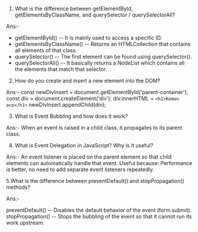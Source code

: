 1. What is the difference between getElementById, getElementsByClassName, and querySelector / querySelectorAll?

Ans:-
* getElementById() -- It is mainly used to access a specific ID.
* getElementsByClassName() -- Returns an HTMLCollection that contains all elements of that    class.
* querySelector() -- The first element can be found using querySelector().
* querySelectorAll() -- It basically returns a NodeList which contains all the elements that match that selector.

2. How do you create and insert a new element into the DOM?

Ans:-
const newDivInsert = document.getElementById('parent-container');
const div = document.createElement('div');
div.innerHTML = `<h1>Kemon aco</h1>`
newDivInsert.appendChild(div);

3. What is Event Bubbling and how does it work?

Ans:- When an event is raised in a child class, it propagates to its parent class.

4. What is Event Delegation in JavaScript? Why is it useful?

Ans:- 
An event listener is placed on the parent element so that child elements can automatically handle that event.
Useful because: Performance is better, no need to add separate event listeners repeatedly.

5.What is the difference between preventDefault() and stopPropagation() methods? 

Ans:- 

preventDefault() -- Disables the default behavior of the event (form submit).
stopPropagation() -- Stops the bubbling of the event so that it cannot run its work upstream.


